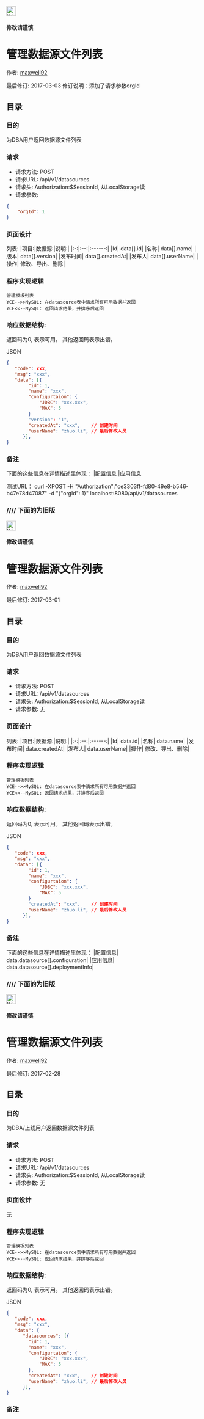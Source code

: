 <img src="http://kubernetes.io/kubernetes/img/warning.png" alt="WARNING" width="25" height="25">

#### 修改请谨慎

管理数据源文件列表
==============

作者: [maxwell92](https://github.com/maxwell92)

最后修订: 2017-03-03
修订说明：添加了请求参数orgId

目录
--------------
### 目的
为DBA用户返回数据源文件列表

### 请求

* 请求方法: POST
* 请求URL: /api/v1/datasources
* 请求头: Authorization:$SessionId, 从LocalStorage读
* 请求参数:
```json
{
    "orgId": 1
}
```


### 页面设计
列表:
|项目:|数据源:|说明:|
|:-:|:--:|:------:|
|Id|  data[].id|
|名称| data[].name|
|版本| data[].version|
|发布时间| data[].createdAt|
|发布人| data[].userName|
|操作| 修改、导出、删除|




### 程序实现逻辑
```Title:
管理模板列表
YCE-->>MySQL: 在datasource表中请求所有可用数据并返回
YCE<<--MySQL: 返回请求结果，并排序后返回
```

### 响应数据结构:
返回码为0, 表示可用。
其他返回码表示出错。

JSON
```json
{
   "code": xxx,
   "msg": "xxx",
   "data": [{
        "id": 1,
        "name": "xxx",
        "configurtaion": {
            "JDBC": "xxx.xxx",
            "MAX": 5
        }
        "version": "1",
        "createdAt": "xxx",    // 创建时间
        "userName": "zhuo.li", // 最后修改人员
      }],
}
```
### 备注
下面的这些信息在详情描述里体现：
|配置信息
|应用信息

测试URL： curl -XPOST -H "Authorization":"ce3303ff-fd80-49e8-b546-b47e78d47087" -d "{\"orgId\": 1}" localhost:8080/api/v1/datasources

### //// 下面的为旧版


<img src="http://kubernetes.io/kubernetes/img/warning.png" alt="WARNING" width="25" height="25">

#### 修改请谨慎

管理数据源文件列表
==============

作者: [maxwell92](https://github.com/maxwell92)

最后修订: 2017-03-01

目录
--------------
### 目的
为DBA用户返回数据源文件列表

### 请求

* 请求方法: POST
* 请求URL: /api/v1/datasources
* 请求头: Authorization:$SessionId, 从LocalStorage读
* 请求参数:
无


### 页面设计
列表:
|项目:|数据源:|说明:|
|:-:|:--:|:------:|
|Id|  data.id|
|名称| data.name|
|发布时间| data.createdAt|
|发布人| data.userName|
|操作| 修改、导出、删除|




### 程序实现逻辑
```Title:
管理模板列表
YCE-->>MySQL: 在datasource表中请求所有可用数据并返回
YCE<<--MySQL: 返回请求结果，并排序后返回
```

### 响应数据结构:
返回码为0, 表示可用。
其他返回码表示出错。

JSON
```json
{
   "code": xxx,
   "msg": "xxx",
   "data": [{
        "id": 1,
        "name": "xxx",
        "configurtaion": {
            "JDBC": "xxx.xxx",
            "MAX": 5
        }
        "createdAt": "xxx",    // 创建时间
        "userName": "zhuo.li", // 最后修改人员
      }],
}
```
### 备注
下面的这些信息在详情描述里体现：
|配置信息| data.datasource[].configuration|
|应用信息| data.datasource[].deploymentInfo|

### //// 下面的为旧版

<img src="http://kubernetes.io/kubernetes/img/warning.png" alt="WARNING" width="25" height="25">

#### 修改请谨慎

管理数据源文件列表
==============

作者: [maxwell92](https://github.com/maxwell92)

最后修订: 2017-02-28

目录
--------------
### 目的
为DBA/上线用户返回数据源文件列表

### 请求

* 请求方法: POST
* 请求URL: /api/v1/datasources
* 请求头: Authorization:$SessionId, 从LocalStorage读
* 请求参数:
无


### 页面设计
无


### 程序实现逻辑
```Title:
管理模板列表
YCE-->>MySQL: 在datasource表中请求所有可用数据并返回
YCE<<--MySQL: 返回请求结果，并排序后返回
```

### 响应数据结构:
返回码为0, 表示可用。
其他返回码表示出错。

JSON
```json
{
   "code": xxx,
   "msg": "xxx",
   "data": {
      "datasources": [{
        "id": 1,
        "name": "xxx",
        "configurtaion": {
            "JDBC": "xxx.xxx",
            "MAX": 5
        },
        "createdAt": "xxx",    // 创建时间
        "userName": "zhuo.li", // 最后修改人员
      }],
}
```
### 备注